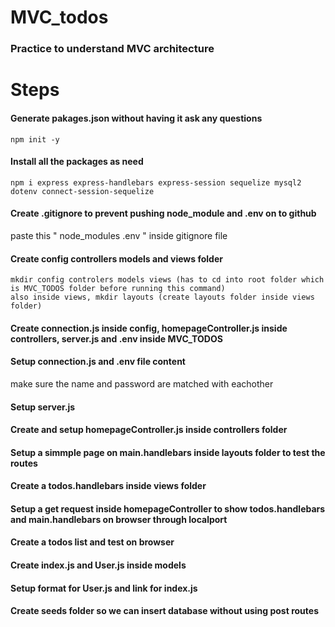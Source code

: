 # MVC_todos
### Practice to understand MVC architecture
# Steps
#### Generate pakages.json without having it ask any questions
    npm init -y  
#### Install all the packages as need
    npm i express express-handlebars express-session sequelize mysql2 dotenv connect-session-sequelize
#### Create .gitignore to prevent pushing node_module and .env on to github
paste this
"    node_modules
    .env "
inside gitignore file   

#### Create  config controllers models and views folder
    mkdir config controlers models views (has to cd into root folder which is MVC_TODOS folder before running this command)
    also inside views, mkdir layouts (create layouts folder inside views folder)
#### Create connection.js inside config, homepageController.js inside controllers, server.js and .env inside MVC_TODOS
#### Setup connection.js and .env file content
make sure the name and password are matched with eachother
#### Setup server.js
#### Create and setup homepageController.js inside controllers folder
#### Setup a simmple page on main.handlebars inside layouts folder to test the routes
#### Create a todos.handlebars inside views folder
#### Setup a get request inside homepageController to show todos.handlebars and main.handlebars on browser through localport
#### Create a todos list and test on browser
#### Create index.js and User.js inside models
#### Setup format for User.js and link for index.js
#### Create seeds folder so we can insert database without using post routes

